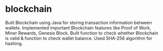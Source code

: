 # blockchain
Built Blockchain using Java for storing transaction information between wallets.
Implemented important Blockchain features like Proof of Work, Miner Rewards, Genesis Block.
Built function to check whether Blockchain is valid & function to check wallet balance. Used SHA-256 algorithm for hashing.
